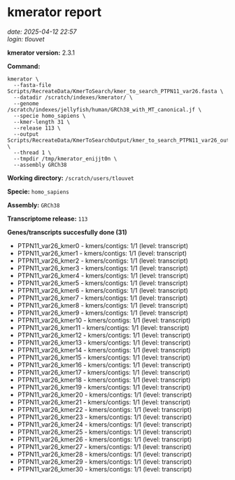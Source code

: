 # kmerator report
*date: 2025-04-12 22:57*  
*login: tlouvet*

**kmerator version:** 2.3.1

**Command:**

```
kmerator \
  --fasta-file Scripts/RecreateData/KmerToSearch/kmer_to_search_PTPN11_var26.fasta \
  --datadir /scratch/indexes/kmerator/ \
  --genome /scratch/indexes/jellyfish/human/GRCh38_with_MT_canonical.jf \
  --specie homo_sapiens \
  --kmer-length 31 \
  --release 113 \
  --output Scripts/RecreateData/KmerToSearchOutput/kmer_to_search_PTPN11_var26_output \
  --thread 1 \
  --tmpdir /tmp/kmerator_enijjt0n \
  --assembly GRCh38
```

**Working directory:** `/scratch/users/tlouvet`

**Specie:** `homo_sapiens`

**Assembly:** `GRCh38`

**Transcriptome release:** `113`

**Genes/transcripts succesfully done (31)**

- PTPN11_var26_kmer0 - kmers/contigs: 1/1 (level: transcript)
- PTPN11_var26_kmer1 - kmers/contigs: 1/1 (level: transcript)
- PTPN11_var26_kmer2 - kmers/contigs: 1/1 (level: transcript)
- PTPN11_var26_kmer3 - kmers/contigs: 1/1 (level: transcript)
- PTPN11_var26_kmer4 - kmers/contigs: 1/1 (level: transcript)
- PTPN11_var26_kmer5 - kmers/contigs: 1/1 (level: transcript)
- PTPN11_var26_kmer6 - kmers/contigs: 1/1 (level: transcript)
- PTPN11_var26_kmer7 - kmers/contigs: 1/1 (level: transcript)
- PTPN11_var26_kmer8 - kmers/contigs: 1/1 (level: transcript)
- PTPN11_var26_kmer9 - kmers/contigs: 1/1 (level: transcript)
- PTPN11_var26_kmer10 - kmers/contigs: 1/1 (level: transcript)
- PTPN11_var26_kmer11 - kmers/contigs: 1/1 (level: transcript)
- PTPN11_var26_kmer12 - kmers/contigs: 1/1 (level: transcript)
- PTPN11_var26_kmer13 - kmers/contigs: 1/1 (level: transcript)
- PTPN11_var26_kmer14 - kmers/contigs: 1/1 (level: transcript)
- PTPN11_var26_kmer15 - kmers/contigs: 1/1 (level: transcript)
- PTPN11_var26_kmer16 - kmers/contigs: 1/1 (level: transcript)
- PTPN11_var26_kmer17 - kmers/contigs: 1/1 (level: transcript)
- PTPN11_var26_kmer18 - kmers/contigs: 1/1 (level: transcript)
- PTPN11_var26_kmer19 - kmers/contigs: 1/1 (level: transcript)
- PTPN11_var26_kmer20 - kmers/contigs: 1/1 (level: transcript)
- PTPN11_var26_kmer21 - kmers/contigs: 1/1 (level: transcript)
- PTPN11_var26_kmer22 - kmers/contigs: 1/1 (level: transcript)
- PTPN11_var26_kmer23 - kmers/contigs: 1/1 (level: transcript)
- PTPN11_var26_kmer24 - kmers/contigs: 1/1 (level: transcript)
- PTPN11_var26_kmer25 - kmers/contigs: 1/1 (level: transcript)
- PTPN11_var26_kmer26 - kmers/contigs: 1/1 (level: transcript)
- PTPN11_var26_kmer27 - kmers/contigs: 1/1 (level: transcript)
- PTPN11_var26_kmer28 - kmers/contigs: 1/1 (level: transcript)
- PTPN11_var26_kmer29 - kmers/contigs: 1/1 (level: transcript)
- PTPN11_var26_kmer30 - kmers/contigs: 1/1 (level: transcript)
